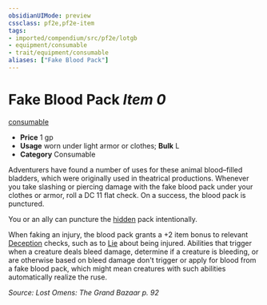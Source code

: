 ```yaml
---
obsidianUIMode: preview
cssclass: pf2e,pf2e-item
tags:
- imported/compendium/src/pf2e/lotgb
- equipment/consumable
- trait/equipment/consumable
aliases: ["Fake Blood Pack"]
---
```

# Fake Blood Pack *Item 0*  
[consumable](consumable.md)  

- **Price** 1 gp
- **Usage** worn under light armor or clothes; **Bulk** L
- **Category** Consumable

Adventurers have found a number of uses for these animal blood–filled bladders, which were originally used in theatrical productions. Whenever you take slashing or piercing damage with the fake blood pack under your clothes or armor, roll a DC 11 flat check. On a success, the blood pack is punctured.

You or an ally can puncture the [hidden](conditions.md#Hidden) pack intentionally.

When faking an injury, the blood pack grants a +2 item bonus to relevant [Deception](../../skills.md#Deception) checks, such as to [Lie](lie.md) about being injured. Abilities that trigger when a creature deals bleed damage, determine if a creature is bleeding, or are otherwise based on bleed damage don't trigger or apply for blood from a fake blood pack, which might mean creatures with such abilities automatically realize the ruse.

*Source: Lost Omens: The Grand Bazaar p. 92*